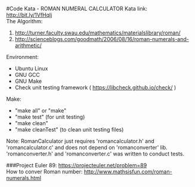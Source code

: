 
#Code Kata - ROMAN NUMERAL CALCULATOR
Kata link: http://bit.ly/1VfHqlj
<br>The Algorithm: <br>
1) http://turner.faculty.swau.edu/mathematics/materialslibrary/roman/ <br>
2) http://scienceblogs.com/goodmath/2006/08/16/roman-numerals-and-arithmetic/ <br>

Environment:
- Ubuntu Linux
- GNU GCC
- GNU Make
- Check unit testing framework ( https://libcheck.github.io/check/ )

Make:
- "make all" or "make"
- "make test" (for unit testing)
- "make clean"
- "make cleanTest" (to clean unit testing files)


Note: RomanCalculator just requires 'romancalculator.h' and 'romancalculator.c' and does not depend on 'romanconverter' lib.
'romanconverter.h' and 'romanconverter.c' was written to conduct tests.

###Project Euler 89: https://projecteuler.net/problem=89
<br>How to conver Roman number: http://www.mathsisfun.com/roman-numerals.html

